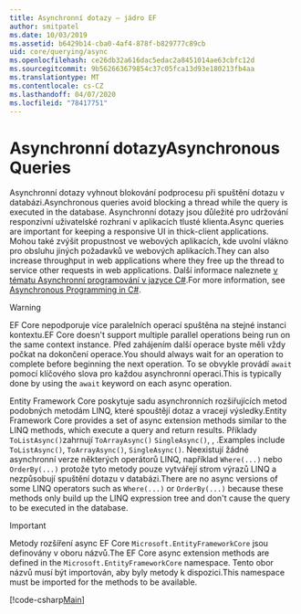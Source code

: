 ```yaml
---
title: Asynchronní dotazy – jádro EF
author: smitpatel
ms.date: 10/03/2019
ms.assetid: b6429b14-cba0-4af4-878f-b829777c89cb
uid: core/querying/async
ms.openlocfilehash: ce26db32a616dac5edac2a8451014ae63cbfc12d
ms.sourcegitcommit: 9b562663679854c37c05fca13d93e180213fb4aa
ms.translationtype: MT
ms.contentlocale: cs-CZ
ms.lasthandoff: 04/07/2020
ms.locfileid: "78417751"
---
```

# <a name="asynchronous-queries"></a><span data-ttu-id="316fe-102">Asynchronní dotazy</span><span class="sxs-lookup"><span data-stu-id="316fe-102">Asynchronous Queries</span></span>

<span data-ttu-id="316fe-103">Asynchronní dotazy vyhnout blokování podprocesu při spuštění dotazu v databázi.</span><span class="sxs-lookup"><span data-stu-id="316fe-103">Asynchronous queries avoid blocking a thread while the query is executed in the database.</span></span> <span data-ttu-id="316fe-104">Asynchronní dotazy jsou důležité pro udržování responzivní uživatelské rozhraní v aplikacích tlusté klienta.</span><span class="sxs-lookup"><span data-stu-id="316fe-104">Async queries are important for keeping a responsive UI in thick-client applications.</span></span> <span data-ttu-id="316fe-105">Mohou také zvýšit propustnost ve webových aplikacích, kde uvolní vlákno pro obsluhu jiných požadavků ve webových aplikacích.</span><span class="sxs-lookup"><span data-stu-id="316fe-105">They can also increase throughput in web applications where they free up the thread to service other requests in web applications.</span></span> <span data-ttu-id="316fe-106">Další informace naleznete [v tématu Asynchronní programování v jazyce C#](/dotnet/csharp/async).</span><span class="sxs-lookup"><span data-stu-id="316fe-106">For more information, see [Asynchronous Programming in C#](/dotnet/csharp/async).</span></span>

> [!WARNING]  
> <span data-ttu-id="316fe-107">EF Core nepodporuje více paralelních operací spuštěna na stejné instanci kontextu.</span><span class="sxs-lookup"><span data-stu-id="316fe-107">EF Core doesn't support multiple parallel operations being run on the same context instance.</span></span> <span data-ttu-id="316fe-108">Před zahájením další operace byste měli vždy počkat na dokončení operace.</span><span class="sxs-lookup"><span data-stu-id="316fe-108">You should always wait for an operation to complete before beginning the next operation.</span></span> <span data-ttu-id="316fe-109">To se obvykle provádí `await` pomocí klíčového slova pro každou asynchronní operaci.</span><span class="sxs-lookup"><span data-stu-id="316fe-109">This is typically done by using the `await` keyword on each async operation.</span></span>

<span data-ttu-id="316fe-110">Entity Framework Core poskytuje sadu asynchronních rozšiřujících metod podobných metodám LINQ, které spouštějí dotaz a vracejí výsledky.</span><span class="sxs-lookup"><span data-stu-id="316fe-110">Entity Framework Core provides a set of async extension methods similar to the LINQ methods, which execute a query and return results.</span></span> <span data-ttu-id="316fe-111">Příklady `ToListAsync()`zahrnují `ToArrayAsync()` `SingleAsync()`, , .</span><span class="sxs-lookup"><span data-stu-id="316fe-111">Examples include `ToListAsync()`, `ToArrayAsync()`, `SingleAsync()`.</span></span> <span data-ttu-id="316fe-112">Neexistují žádné asynchronní verze některých operátorů LINQ, například `Where(...)` nebo `OrderBy(...)` protože tyto metody pouze vytvářejí strom výrazů LINQ a nezpůsobují spuštění dotazu v databázi.</span><span class="sxs-lookup"><span data-stu-id="316fe-112">There are no async versions of some LINQ operators such as `Where(...)` or `OrderBy(...)` because these methods only build up the LINQ expression tree and don't cause the query to be executed in the database.</span></span>

> [!IMPORTANT]  
> <span data-ttu-id="316fe-113">Metody rozšíření async EF Core `Microsoft.EntityFrameworkCore` jsou definovány v oboru názvů.</span><span class="sxs-lookup"><span data-stu-id="316fe-113">The EF Core async extension methods are defined in the `Microsoft.EntityFrameworkCore` namespace.</span></span> <span data-ttu-id="316fe-114">Tento obor názvů musí být importován, aby byly metody k dispozici.</span><span class="sxs-lookup"><span data-stu-id="316fe-114">This namespace must be imported for the methods to be available.</span></span>

[!code-csharp[Main](../../../samples/core/Querying/Async/Sample.cs#ToListAsync)]
